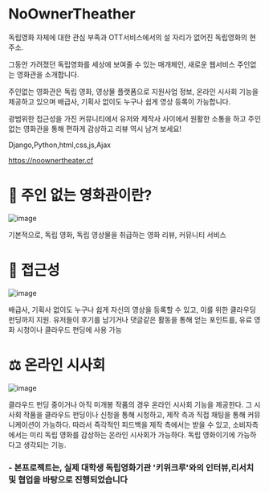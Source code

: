 # NoOwnerTheather

독립영화 자체에 대한 관심 부족과 OTT서비스에서의 설 자리가 없어진 독립영화의 현주소.

그동안 가려졌던 독립영화를 세상에 보여줄 수 있는 매개체인, 새로운 웹서비스 주인없는 영화관을 소개합니다.

주인없는 영화관은 독립 영화, 영상물 플랫폼으로 지원사업 정보, 온라인 시사회 기능을 제공하고 있으며 배급사, 기획사 없이도 누구나 쉽게 영상 등록이 가능합니다.

광범위한 접근성을 가진 커뮤니티에서 유저와 제작사 사이에서 원활한 소통을 하고 주인없는 영화관을 통해 편하게 감상하고 리뷰 역시 남겨 보세요!

Django,Python,html,css,js,Ajax

https://noownertheater.cf




# 🧭 주인 없는 영화관이란?

![image](https://user-images.githubusercontent.com/39684920/180285538-5b8ef016-f35b-40ce-9f9b-eebcedde358f.png)

기본적으로, 독립 영화, 독립 영상물을 취급하는 영화 리뷰, 커뮤니티 서비스

# 🔭 접근성
![image](https://user-images.githubusercontent.com/39684920/180285583-d3afd949-9898-4e62-89e2-abb7a2625711.png)


배급사, 기획사 없이도 누구나 쉽게 자신의 영상을 등록할 수 있고, 이를 위한 클라우딩 펀딩까지 지원. 유저들이 후기를 남기거나 댓글같은 활동을 통해 얻는 포인트를, 유료 영화 시청이나 클라우드 펀딩에 사용 가능

# ⚖️ 온라인 시사회

![image](https://user-images.githubusercontent.com/39684920/180285639-ce8d3281-aea4-4645-833b-81fe884f5705.png)

클라우드 펀딩 중이거나 아직 미개봉 작품의 경우 온라인 시사회 기능을 제공한다. 그 시사회 작품을
클라우드 펀딩이나 신청을 통해 시청하고, 제작 측과 직접 채팅을 통해 커뮤니케이션이 가능하다. 따라서 즉각적인 피드백을 제작 측에서는 받을 수 있고, 소비자측에서는 미리 독립 영화를 감상하는  온라인 시사회가 가능하다. 독립 영화이기에 가능하다고 생각되는 기능.

### - 본프로젝트는, 실제 대학생 독립영화기관 '키위크루'와의 인터뷰,리서치 및 협업을 바탕으로 진행되었습니다
